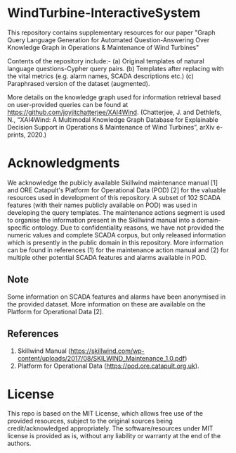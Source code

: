 # WindTurbine-InteractiveSystem
This repository contains supplementary resources for our paper "Graph Query Language Generation for Automated Question-Answering Over Knowledge Graph in Operations &amp; Maintenance of Wind Turbines" 

Contents of the repository include:-
(a) Original templates of natural language questions-Cypher query pairs.
(b) Templates after replacing with the vital metrics (e.g. alarm names, SCADA descriptions etc.)
(c) Paraphrased version of the dataset (augmented).

More details on the knowledge graph used for information retrieval based on user-provided queries can be found at https://github.com/joyjitchatterjee/XAI4Wind. (Chatterjee, J. and Dethlefs, N., “XAI4Wind: A Multimodal Knowledge Graph Database for Explainable Decision Support in Operations & Maintenance of Wind Turbines”, arXiv e-prints, 2020.)

# Acknowledgments
We acknowledge the publicly available Skillwind maintenance manual [1] and ORE Catapult's Platform for Operational Data (POD) [2] for the valuable resources used in development of this repository.
A subset of 102 SCADA features (with their names publicly available on POD) was used in developing the query templates. The maintenance actions segment is used to organise the information present in the Skillwind manual into a domain-specific ontology. Due to confidentiality reasons, we have not provided the numeric values and complete SCADA corpus, but only released information which is presently in the public domain in this repository. More information can be found in references (1) for the maintenance action manual and (2) for multiple other potential SCADA features and alarms available in POD.

## Note
Some information on SCADA features and alarms have been anonymised in the provided dataset. More information on these are available on the Platform for Operational Data [2].

## References
1. Skillwind Manual (https://skillwind.com/wp-content/uploads/2017/08/SKILWIND_Maintenance_1.0.pdf) 
2. Platform for Operational Data (https://pod.ore.catapult.org.uk). 

# License

This repo is based on the MIT License, which allows free use of the provided resources, subject to the original sources being credit/acknowledged appropriately. The software/resources under MIT license is provided as is, without any liability or warranty at the end of the authors.
